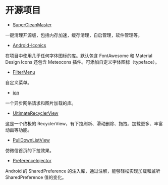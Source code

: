 开源项目
===

- [SuperCleanMaster](https://github.com/joyoyao/superCleanMaster)

一键清理开源版，包括内存加速，缓存清理，自启管理，软件管理等。

- [Android-Iconics](https://github.com/mikepenz/Android-Iconics)

在项目中使用几乎任何字体图标的库。默认包含 FontAwesome 和 Material Design Icons 还包含 Meteocons 插件。可添加自定义字体图标（typeface）。

- [FilterMenu](https://github.com/linroid/FilterMenu)

自定义菜单。

- [ion](https://github.com/koush/ion)

一个异步网络请求和图片加载的库。

- [UltimateRecyclerView](https://github.com/cymcsg/UltimateRecyclerView)

这是一个终极的 RecyclerView，有下拉刷新、滑动删除、拖拽、加载更多、丰富动画等功能。

- [PullDownListView](https://github.com/guojunyi/PullDownListView)

仿微信首页的下拉效果。

- [PreferenceInjector](https://github.com/denley/PreferenceInjector)

Android 的 SharedPreference 的注入库，通过注解，能够轻松实现加载和监听 SharedPreference 值的变化。

